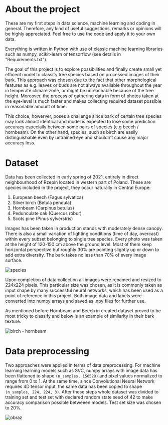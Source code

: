 # About the project

These are my first steps in data science, machine learning and coding in general. Therefore, any kind of useful suggestions, remarks or opinions will be highly appreciated. Feel free to use the code and apply it to your own data. 

Everything is written in Python with use of classic machine learning libraries such as numpy, scikit-learn or tensorflow (see details in "Requirements.txt").

The goal of this project is to explore possibilities and finally create small yet efficent model to classify tree species based on processed images of their bark. This approach was chosen due to the fact that other morphological features as e.g. leaves or buds are not always available throughout the year in temperate climare zone, or might be unreachable because of the tree height. Moreover, the process of gathering data in form of photos taken at the eye-level is much faster and makes collecting required dataset possible in reasonable amount of time. 

This choice, howerver, poses a challenge since bark of certain tree species may look almost identical and model is expected to lose some prediction accuracy especially between some pairs of species (e.g beech / hornbeam). On the other hand, species, such as birch are easily distinguishable even by untrained eye and shouldn't cause any major accuracy loss.

# Dataset 

Data has been collected in early spring of 2021, entirely in direct neighbourhood of Rzepin located in western part of Poland. These are species included in the project, they occur naturally in Central Europe:

  1. European beech (Fagus sylvatica)
  2. Silver birch (Betula pendula)
  3. Hornbeam (Carpinus betulus)
  4. Pedunculate oak (Quercus robur)
  5. Scots pine (Pinus sylverstris)

Images has been taken in production stands with moderately dense canopy. There is also a small variation of lighting conditions (time of day, overcast) within every subset belonging to single tree species. Every photo was taken at the height of 120-150 cm above the ground level. Most of them keep horizontal perspective but roughly 30% are pointing slightly up or down to add extra diversity. The bark takes no less than 70% of every image surface. 

![species](https://user-images.githubusercontent.com/75746226/117172744-60914980-adcc-11eb-932e-83e3f067c689.png)

Upon completion of data collection all images were renamed and resized to 224x224 pixels. This particular size was chosen, as it is commonly taken as input shape by many successful neural networks, which has been used as a point of reference in this project. Both image data and labels were converted into numpy arrays and saved as .npy files for further use. 

As mentioned before Hornbeam and Beech in created dataset proved to be most tricky to classify and below is an example of similarity in their bark texture.

![birch - hornbeam](https://user-images.githubusercontent.com/75746226/117205224-9f85c600-adf1-11eb-881a-edf4eaef808a.png)

# Data preprocessing

Two approaches were applied in terms of data preprocessing. For machine learning learning models such as SVC, numpy arrays with image data has been flattened to shape `(n_samples, 150528)` and pixel values normalized to range from 0 to 1. At the same time, since Convolutional Neural Network requires 4D tensor input, the same data has been copied to shape `(n_samples, 224, 224, 3)`. After these steps whole dataset was divided to training set and test set with declared random state seed of 42 to make accuracy comparison possible betweeen models. Test set size was chosen to 20%.

![obraz](https://user-images.githubusercontent.com/75746226/117795179-39180200-b24e-11eb-81ad-fae713d20a88.png)


